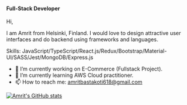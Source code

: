 
#### Full-Stack Developer
Hi, 

I am Amrit from Helsinki, Finland. I would love to design attractive user interfaces and do backend using frameworks and languages. 

Skills: JavaScript/TypeScript/React.js/Redux/Bootstrap/Material-UI/SASS/Jest/MongoDB/Express.js

- 🔭 I’m currently working on E-Commerce (Fullstack Project). 
- 🌱 I’m currently learning AWS Cloud practitioner. 
- 📫 How to reach me: amritbastakoti618@gmail.com 








  


[![Amrit's GitHub stats](https://github-readme-stats.vercel.app/api?username=Amrit618)](https://github.com/Amrit618/github-readme-stats)

